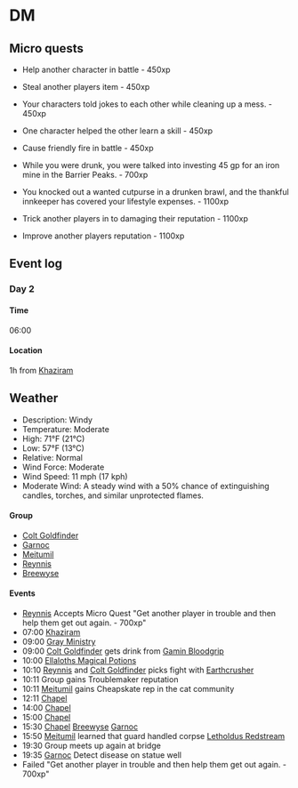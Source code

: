 # DM

## Micro quests

- Help another character in battle - 450xp
- Steal another players item - 450xp
- Your characters told jokes to each other while cleaning up a mess. - 450xp
- One character helped the other learn a skill - 450xp
- Cause friendly fire in battle - 450xp


- While you were drunk, you were talked into investing 45 gp for an iron mine in the Barrier Peaks. - 700xp

- You knocked out a wanted cutpurse in a drunken brawl, and the thankful innkeeper has covered your lifestyle expenses. - 1100xp
- Trick another players in to damaging their reputation - 1100xp
- Improve another players reputation - 1100xp

## Event log

### Day 2

#### Time

06:00

#### Location

1h from [Khaziram](cities/Khaziram/Khaziram.md)

## Weather

- Description: Windy
- Temperature: Moderate
- High: 71°F (21°C)
- Low: 57°F (13°C)
- Relative: Normal
- Wind Force: Moderate
- Wind Speed: 11 mph (17 kph)
- Moderate Wind: A steady wind with a 50% chance of extinguishing candles, torches, and similar unprotected flames.

#### Group

- [Colt Goldfinder](https://www.dndbeyond.com/profile/Fluktarn/characters/56700048)
- [Garnoc](https://www.dndbeyond.com/profile/Vildling/characters/56694364)
- [Meitumil](https://www.dndbeyond.com/profile/SoulR3ap3r/characters/56723817)
- [Reynnis](https://www.dndbeyond.com/profile/Tearlan/characters/47099698)
- [Breewyse](https://www.dndbeyond.com/profile/Marcroft81/characters/56772645)

#### Events

- [Reynnis](https://www.dndbeyond.com/profile/Tearlan/characters/47099698) Accepts Micro Quest "Get another player in trouble and then help them get out again. - 700xp"
- 07:00 [Khaziram](./cities/Khaziram/Khaziram.md)
- 09:00 [Gray Ministry](./cities/Khaziram/Gray_Ministry.md)
- 09:00 [Colt Goldfinder](https://www.dndbeyond.com/profile/Fluktarn/characters/56700048) gets drink from [Gamin Bloodgrip](cities/Khaziram/npc/Gamin_Bloodgrip.md)
- 10:00 [Ellaloths Magical Potions](./cities/Khaziram/shops/Ellaloths_Magical_Potions.md)
- 10:10 [Reynnis](https://www.dndbeyond.com/profile/Tearlan/characters/47099698) and [Colt Goldfinder](https://www.dndbeyond.com/profile/Fluktarn/characters/56700048) picks fight with [Earthcrusher](cities/Khaziram/npc/Earthcrusher.md)
- 10:11 Group gains Troublemaker reputation
- 10:11 [Meitumil](https://www.dndbeyond.com/profile/SoulR3ap3r/characters/56723817) gains Cheapskate rep in the cat community
- 12:11 [Chapel](./cities/Khaziram/images/chapel.png)
- 14:00 [Chapel](./cities/Khaziram/images/chapel.png)
- 15:00 [Chapel](./cities/Khaziram/images/chapel.png)
- 15:30 [Chapel](./cities/Khaziram/images/chapel.png) [Breewyse](https://www.dndbeyond.com/profile/Marcroft81/characters/56772645) [Garnoc](https://www.dndbeyond.com/profile/Vildling/characters/56694364)
- 15:50 [Meitumil](https://www.dndbeyond.com/profile/SoulR3ap3r/characters/56723817) learned that guard handled corpse [Letholdus Redstream](cities/Khaziram/npc/Letholdus_Redstream.md)
- 19:30 Group meets up again at bridge
- 19:35 [Garnoc](https://www.dndbeyond.com/profile/Vildling/characters/56694364) Detect disease on statue well
- Failed "Get another player in trouble and then help them get out again. - 700xp"
